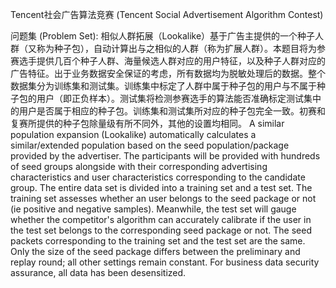 Tencent社会广告算法竞赛 (Tencent Social Advertisement Algorithm Contest)

问题集 (Problem Set):
相似人群拓展（Lookalike）基于广告主提供的一个种子人群（又称为种子包），自动计算出与之相似的人群（称为扩展人群）。本题目将为参赛选手提供几百个种子人群、海量候选人群对应的用户特征，以及种子人群对应的广告特征。出于业务数据安全保证的考虑，所有数据均为脱敏处理后的数据。整个数据集分为训练集和测试集。训练集中标定了人群中属于种子包的用户与不属于种子包的用户（即正负样本）。测试集将检测参赛选手的算法能否准确标定测试集中的用户是否属于相应的种子包。训练集和测试集所对应的种子包完全一致。初赛和复赛所提供的种子包除量级有所不同外，其他的设置均相同。
A similar population expansion (Lookalike) automatically calculates a similar/extended population based on the seed population/package provided by the advertiser. The participants will be provided with hundreds of seed groups alongside with their corresponding advertising characteristics and user characteristics corresponding to the candidate group. The entire data set is divided into a training set and a test set. The training set assesses whether an user belongs to the seed package or not (ie positive and negative samples). Meanwhile, the test set will gauge whether the competitor's algorithm can accurately calibrate if the user in the test set belongs to the corresponding seed package or not. The seed packets corresponding to the training set and the test set are the same. Only the size of the seed package differs between the preliminary and replay round; all other settings remain constant. For business data security assurance, all data has been desensitized.

